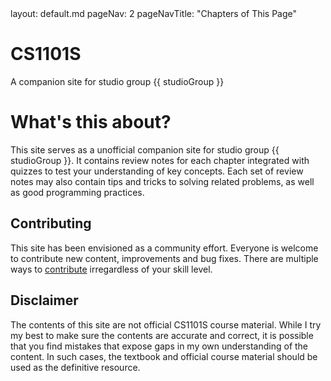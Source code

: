 <frontmatter>
  layout: default.md
  pageNav: 2
  pageNavTitle: "Chapters of This Page"
</frontmatter>

<br>

<div class="jumbotron jumbotron-fluid bg-primary text-white">
  <div class="container">
    <h1 class="display-4 no-index">CS1101S</h1>
    <p class="lead">A companion site for studio group {{ studioGroup }}</p>
  </div>
</div>

# What's this about?
This site serves as a unofficial companion site for studio group {{ studioGroup }}. It contains review notes for each chapter integrated with quizzes to test your understanding of key concepts. Each set of review notes may also contain tips and tricks to solving related problems, as well as good programming practices.

## Contributing
This site has been envisioned as a community effort. Everyone is welcome to contribute new content, improvements and bug fixes. There are multiple ways to [contribute]({{baseUrl}}/contents/contributing.html) irregardless of your skill level.

## Disclaimer
The contents of this site are not official CS1101S course material. While I try my best to make sure the contents are accurate and correct, it is possible that you find mistakes that expose gaps in my own understanding of the content. In such cases, the textbook and official course material should be used as the definitive resource. 
